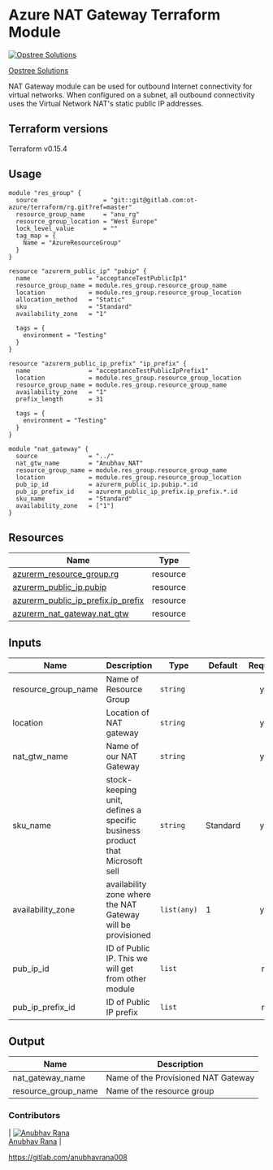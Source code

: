 Azure NAT Gateway Terraform Module
=============================================

[![Opstree Solutions][opstree_avatar]][opstree_homepage]

[Opstree Solutions][opstree_homepage]

  [opstree_homepage]: https://opstree.github.io/
  [opstree_avatar]: https://img.cloudposse.com/150x150/https://github.com/opstree.png

 NAT Gateway module can be used for outbound Internet connectivity for virtual networks. When configured on a subnet, all outbound connectivity uses the Virtual Network NAT's static public IP addresses.

Terraform versions
------------------
Terraform v0.15.4


Usage
------

```hcl
module "res_group" {
  source                  = "git::git@gitlab.com:ot-azure/terraform/rg.git?ref=master"
  resource_group_name     = "anu_rg"
  resource_group_location = "West Europe"
  lock_level_value        = ""
  tag_map = {
    Name = "AzureResourceGroup"
  }
}

resource "azurerm_public_ip" "pubip" {
  name                = "acceptanceTestPublicIp1"
  resource_group_name = module.res_group.resource_group_name
  location            = module.res_group.resource_group_location
  allocation_method   = "Static"
  sku                 = "Standard"
  availability_zone   = "1"

  tags = {
    environment = "Testing"
  }
}

resource "azurerm_public_ip_prefix" "ip_prefix" {
  name                = "acceptanceTestPublicIpPrefix1"
  location            = module.res_group.resource_group_location
  resource_group_name = module.res_group.resource_group_name
  availability_zone   = "1"
  prefix_length       = 31

  tags = {
    environment = "Testing"
  }
}

module "nat_gateway" {
  source              = "../"
  nat_gtw_name        = "Anubhav_NAT"
  resource_group_name = module.res_group.resource_group_name
  location            = module.res_group.resource_group_location
  pub_ip_id           = azurerm_public_ip.pubip.*.id
  pub_ip_prefix_id    = azurerm_public_ip_prefix.ip_prefix.*.id
  sku_name            = "Standard"
  availability_zone   = ["1"]
}
```


Resources
------
| Name | Type |
|------|------|
| [azurerm_resource_group.rg](https://registry.terraform.io/providers/hashicorp/azurerm/latest/docs/resources/resource_group) | resource |
| [azurerm_public_ip.pubip](https://registry.terraform.io/providers/hashicorp/azurerm/latest/docs/resources/public_ip) | resource |
| [azurerm_public_ip_prefix.ip_prefix](https://registry.terraform.io/providers/hashicorp/azurerm/latest/docs/resources/public_ip_prefix) | resource |
| [azurerm_nat_gateway.nat_gtw](https://registry.terraform.io/providers/hashicorp/azurerm/latest/docs/resources/nat_gateway) | resource |




Inputs
------
| Name | Description | Type | Default | Required |
|------|-------------|------|---------|:--------:|
| resource_group_name | Name of Resource Group | `string` |  | yes |
| location | Location of NAT gateway | `string` |  | yes |
| nat_gtw_name | Name of our NAT Gateway | `string` | | yes |
| sku_name | stock-keeping unit, defines a specific business product that Microsoft sell | `string` | Standard | yes |
| availability_zone | availability zone where the NAT Gateway will be provisioned | `list(any)` | 1 | yes |
| pub_ip_id | ID of Public IP. This we will get from other module | `list` | | no |
| pub_ip_prefix_id | ID of Public IP prefix | `list` | | no |




Output
------
| Name | Description |
|------|-------------|  
| nat_gateway_name | Name of the Provisioned NAT Gateway |
| resource_group_name | Name of the resource group |


### Contributors
|  [![Anubhav Rana][Anubhav_avatar]][Anubhav_homepage]<br/>[Anubhav Rana][Anubhav_homepage] |


  [anubhav_homepage]: https://gitlab.com/anubhavrana008
  [anubhav_avatar]: https://gitlab.com/uploads/-/system/user/avatar/10197169/avatar.png?width=400
   

https://gitlab.com/anubhavrana008
